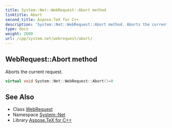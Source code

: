 ```yaml
---
title: System::Net::WebRequest::Abort method
linktitle: Abort
second_title: Aspose.TeX for C++
description: 'System::Net::WebRequest::Abort method. Aborts the current request in C++.'
type: docs
weight: 2600
url: /cpp/system.net/webrequest/abort/
---
```

## WebRequest::Abort method


Aborts the current request.

```cpp
virtual void System::Net::WebRequest::Abort()=0
```

## See Also

* Class [WebRequest](../)
* Namespace [System::Net](../../)
* Library [Aspose.TeX for C++](../../../)
